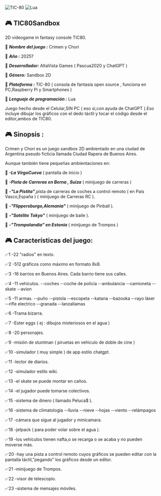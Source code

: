 ![TIC-80](https://img.shields.io/badge/TIC--80-2D%20Game%20Development-blue)
![Lua](https://img.shields.io/badge/Lua-2C2D72?style=for-the-badge&logo=lua&logoColor=white)

## 🎮 TIC80Sandbox
2D videogame in fantasy console TIC80.

🎲 ***Nombre del juego :*** Crimen y Chori

🎲 ***Año :*** 2025?

🎲 ***Desarrollador:***
AltaVista Games
( Pascua2020 y ChatGPT )

🎲 ***Género:*** Sandbox 2D

🎲 ***Plataforma :*** TIC-80 ( consola de fantasía open source , funciona en PC,Raspberry Pi y Smartphones )

🎲 ***Lenguaje de programación :*** Lua

Juego hecho desde el Celular,SIN PC ( eso si,con ayuda de ChatGPT ).Eso incluye dibujar los gráficos con el dedo táctil y tocar el código desde el editor,ambos de TIC80.

## 🎮 Sinopsis : 

Crimen y Chori es un juego sandbox 2D ambientado en una ciudad de Argentina pseudo ficticia llamada Ciudad Rapera de Buenos Aires.

Aunque también tiene pequeñas ambientaciones en:

🍪 ***-La VirgoCueva*** ( pantalla de inicio )

🍪 ***-Pista de Carreras en Berna , Suiza***
( minijuego de carreras )

🍪 ***-"La Pistita"***,pista de carreras de coches a control remoto ( en País Vasco,España ) ( minijuego de Carreras RC ).

🍪 ***-"Flippersburgo,Alemania"*** ( minijuego de Pinball ).

🍪 ***-"Satélite Tokyo"*** ( minijuego de baile ).

🍪 ***-"Trompolandia" en Estonia*** ( minijuego de Trompos )

## 🎮 Características del juego:

✅️1
-22 "radios" en texto.

✅️2
-512 gráficos como máximo en formato 8x8.

✅️3
-16 barrios en Buenos Aires.
Cada barrio tiene sus calles.

✅️4
-11 vehículos.
--coches
--coche de policía
--ambulancia
--camioneta
--skate
--avion

✅️5
-11 armas.
--puño
--pistola
--escopeta
--katana
--bazooka
--rayo láser
--rifle electrico
--granada
--lanzallamas

✅️6
-Trama bizarra.

✅️7
-Ester eggs ( ej : dibujos misteriosos en el agua )

✅️8
-20 personajes.

✅️9
-misión de stuntman ( piruetas en vehículo de doble de cine )

✅️10
-simulador ( muy simple ) de app estilo chatgpt.

✅️11
-lector de diarios.

✅️12
-simulador estilo wiki.

✅️13
-el skate se puede montar en caños.

✅️14
-el jugador puede tomarse colectivos.

✅️15
-sistema de dinero ( llamado Peluca$ ).

✅️16
-sistema de climatologia
--lluvia
--nieve
--hojas
--viento
--relámpagos

✅️17
-cámara que sigue al jugador y minicamara.

✅️18
-jetpack ( para poder volar sobre el agua ).

✅️19
-los vehículos tienen nafta,o se recarga o se acaba y no pueden moverse más.

✅️20
-hay una pista a control remoto cuyos gráficos se pueden editar con la pantalla táctil,"pegando" los gráficos desde un editor.

✅️21
-minijuego de Trompos.

✅️22
-visor de telescopio.

✅️23
-sistema de mensajes móviles.
